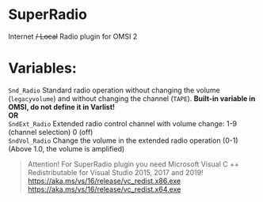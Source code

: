 # SuperRadio
Internet ~~/ Local~~ Radio plugin for OMSI 2

# Variables:<br>
`Snd_Radio` Standard radio operation without changing the volume (`legacyvolume`) and without changing the channel (`TAPE`). **Built-in variable in OMSI, do not define it in Varlist!**<br>
**OR**<br>
`SndExt_Radio` Extended radio control channel with volume change: 1-9 (channel selection) 0 (off)<br>
`SndVol_Radio` Change the volume in the extended radio operation (0-1) (Above 1.0, the volume is amplified)<br>


> Attention! For SuperRadio plugin you need Microsoft Visual C ++ Redistributable for Visual Studio 2015, 2017 and 2019!<br>
> https://aka.ms/vs/16/release/vc_redist.x86.exe <br>
> https://aka.ms/vs/16/release/vc_redist.x64.exe <br>
